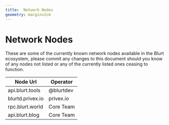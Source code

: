 ```yaml
---
title:  Network Nodes
geometry: margin=2cm
---
```


# Network Nodes

These are some of the currently known network nodes available in the Blurt ecosystem, please commit any changes to this document should you know of any nodes not listed or any of the currently listed ones ceasing to function. 


| Node Url         | Operator  |  
|------------------|-----------|
| api.blurt.tools  | @blurtdev |
| blurtd.privex.io | privex.io |    
| rpc.blurt.world  | Core Team | 
| api.blurt.blog   | Core Team |
